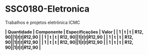 # SSC0180-Eletronica
Trabalhos e projetos eletrônica ICMC

**| Quantidade | Componente | Especificações | Valor |
| 1 | t | t | R$12,90 |
| 1 | t | t | R$12,90 |
| 1 | t | t | R$12,90 |
| 1 | t | t | R$12,90 |
| 1 | t | t | R$12,90 |
| 1 | t | t | R$12,90 |
| 1 | t | t | R$12,90 |
| 1 | t | t | R$12,90 |
| 1 | t | t | R$12,90 |
| 1 | t | t | R$12,90 |**
